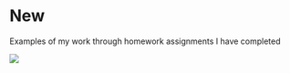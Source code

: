 # New
Examples of my work through homework assignments I have completed


![](https://media.giphy.com/media/zOvBKUUEERdNm/giphy.gif)
